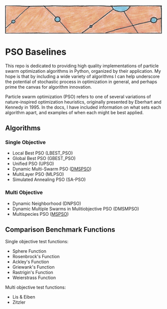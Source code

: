 ![particles](https://github.com/SioKCronin/PSO-baselines/blob/master/media/particles.png)

# PSO Baselines

This repo is dedicated to providing high quality implementations of particle swarm optimization algorithms in Python, organized by their application. My hope is that by including a wide variety of algorithms I can help underscore the potential of stochastic process in optimization in general, and perhaps prime the canvas for algorithm innovation.

Particle swarm optimization (PSO) refers to one of several variations of nature-inspired optimization heuristics, originally presented by Eberhart and Kennedy in 1995. In the docs, I have included information on what sets each algorithm apart, and examples of when each might be best applied.  

## Algorithms
### Single Objective 

* Local Best PSO (LBEST_PSO)
* Global Best PSO (GBEST_PSO)
* Unified PSO (UPSO)
* Dynamic Multi-Swarm PSO ([DMSPSO](https://github.com/SioKCronin/swarm-baselines/tree/master/DMSPSO))
* MultiLayer PSO (MLPSO) 
* Simulated Annealing PSO (SA-PSO)

### Multi Objective

* Dynamic Neighborhood (DNPSO)
* Dynamic Multiple Swarms in Mulitiobjective PSO (DMSMPSO)
* Multispecies PSO ([MSPSO](https://github.com/SioKCronin/swarm-baselines/tree/master/MSPSO))

## Comparison Benchmark Functions

Single objective test functions:
* Sphere Function
* Rosenbrock's Function
* Ackley's Function
* Griewank's Function
* Rastrigin's Function
* Weierstrass Function

Multi objective test functions:
* Lis & Eiben
* Zitzler
